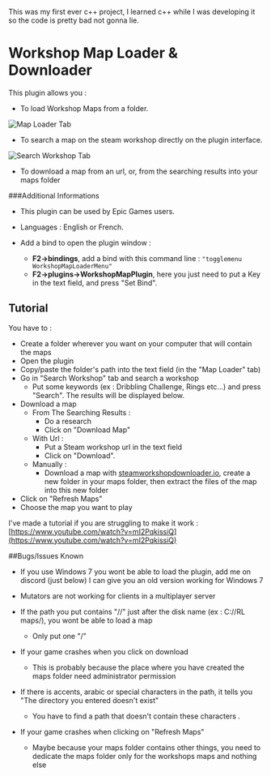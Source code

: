 This was my first ever c++ project, I learned c++ while I was developing it so the code is pretty bad not gonna lie.

# Workshop Map Loader & Downloader

This plugin allows you :

- To load Workshop Maps from a folder. 

 ![Map Loader Tab](https://i.postimg.cc/bYMgjV2C/1ere-Partie.png)


- To search a map on the steam workshop directly on the plugin interface.

 ![Search Workshop Tab](https://i.postimg.cc/VNYBF336/2eme-Partie.png)


- To download a map from an url, or, from the searching results into your maps folder

###Additional Informations

- This plugin can be used by Epic Games users.

- Languages : English or French.

- Add a bind to open the plugin window :
    - **F2->bindings**, add a bind with this command line : `"togglemenu WorkshopMapLoaderMenu"`
    - **F2->plugins->WorkshopMapPlugin**, here you just need to put a Key in the text field, and press "Set Bind".


## Tutorial

You have to :
- Create a folder wherever you want on your computer that will contain the maps
- Open the plugin
- Copy/paste the folder's path into the text field (in the "Map Loader" tab)
- Go in "Search Workshop" tab and search a workshop
    - Put some keywords (ex : Dribbling Challenge, Rings etc...) and press "Search". The results will be displayed below.
- Download a map
    - From The Searching Results :
        - Do a research
        - Click on "Download Map"
    - With Url :
        - Put a Steam workshop url in the text field
        - Click on "Download".
    - Manually :
        - Download a map with [steamworkshopdownloader.io](https://steamworkshopdownloader.io/), create a new folder in your maps folder, then extract the files of the map into this new folder
- Click on "Refresh Maps"
- Choose the map you want to play


I've made a tutorial if you are struggling to make it work : [https://www.youtube.com/watch?v=mI2PqkissiQ](https://www.youtube.com/watch?v=mI2PqkissiQ)


##Bugs/Issues Known

- If you use Windows 7 you wont be able to load the plugin, add me on discord (just below) I can give you an old version working for Windows 7

- Mutators are not working for clients in a multiplayer server

- If the path you put contains "//" just after the disk name (ex : C://RL maps/), you wont be able to load a map
    - Only put one "/"

- If your game crashes when you click on download
    - This is probably because the place where you have created the maps folder need administrator permission

- If there is accents, arabic or special characters in the path, it tells you "The directory you entered doesn't exist"
    - You have to find a path that doesn't contain these characters .

- If your game crashes when clicking on "Refresh Maps"
    - Maybe because your maps folder contains other things, you need to dedicate the maps folder only for the workshops maps and nothing else
